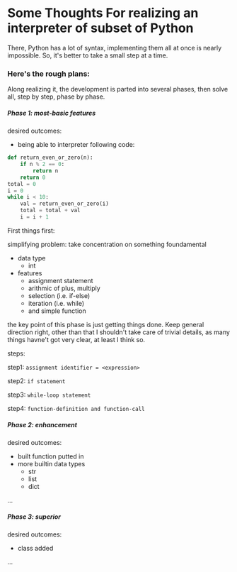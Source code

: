 # Some Thoughts For realizing an interpreter of subset of Python

There, Python has a lot of syntax, implementing them all at once is nearly impossible. So, it's better to take a small step at a time.

### Here's the rough plans:

Along realizing it, the development is parted into several phases, then solve all, step by step, phase by phase.

##### Phase 1: most-basic features

desired outcomes:

- being able to interpreter following code:

~~~python
def return_even_or_zero(n):
    if n % 2 == 0:
        return n
    return 0
total = 0
i = 0
while i < 10:
    val = return_even_or_zero(i)
    total = total + val
    i = i + 1
~~~

First things first:

simplifying problem: take concentration on something foundamental

- data type
    - int
- features
    - assignment statement
    - arithmic of plus, multiply
    - selection (i.e. if-else)
    - iteration (i.e. while)
    - and simple function

the key point of this phase is just getting things done. Keep general direction right, other than that I shouldn't take care of trivial details, as many things havne't got very clear, at least I think so.
    
steps:

step1: `assignment identifier = <expression>`

step2: `if statement`

step3: `while-loop statement`

step4: `function-definition and function-call`


##### Phase 2: enhancement

desired outcomes:

- built function putted in
- more builtin data types
    - str
    - list
    - dict

...

##### Phase 3: superior

desired outcomes:

- class added

...
    
